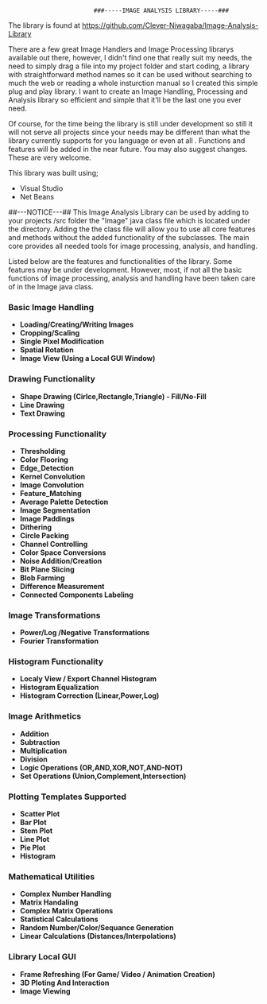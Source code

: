 							###-----IMAGE ANALYSIS LIBRARY-----###

The library is found at https://github.com/Clever-Niwagaba/Image-Analysis-Library

There are a few great Image Handlers and Image Processing librarys available out there, however, I didn't find one that really suit my needs, 
the need to simply drag a file into my project folder and start coding, a library with straightforward method names so it can be used without searching to much the web or reading a whole insturction manual so 
I created this simple plug and play library. I want to create an Image Handling, Processing and Analysis library so efficient and simple that it'll be the last one you ever need.

Of course, for the time being the library is still under development so still it will not serve all projects since your needs may be different than what the library 
currently supports for you language or even at all . Functions and features will be added in the near future. 
You may also suggest changes. These are very welcome.

This library was built using; 
* Visual Studio
* Net Beans

##---NOTICE---##
This Image Analysis Library can be used by adding to your projects /src folder  the "Image" java class file which is located under the directory.
Adding the the class file will allow you to use all core features and methods without
the added functionality of the subclasses.
The main core provides all needed tools for image processing, analysis, and handling.

Listed below are the features and functionalities of the library.
Some features may be under development. However, most, if not all the basic functions of image processing, analysis and handling have been taken care of in the Image java class.

### Basic Image Handling
  * __Loading/Creating/Writing Images__
  * __Cropping/Scaling__
  * __Single Pixel Modification__
  * __Spatial Rotation__
  * __Image View (Using a Local GUI Window)__

### Drawing Functionality 
  * __Shape Drawing (Cirlce,Rectangle,Triangle) - Fill/No-Fill__
  * __Line Drawing__
  * __Text Drawing__

### Processing Functionality 
  * __Thresholding__
  * __Color Flooring__
  * __Edge_Detection__
  * __Kernel Convolution__
  * __Image Convolution__
  * __Feature_Matching__
  * __Average Palette Detection__
  * __Image Segmentation__
  * __Image Paddings__
  * __Dithering__
  * __Circle Packing__
  * __Channel Controlling__
  * __Color Space Conversions__
  * __Noise Addition/Creation__
  * __Bit Plane Slicing__
  * __Blob Farming__
  * __Difference Measurement__
  * __Connected Components Labeling__

### Image Transformations
  * __Power/Log /Negative Transformations__
  * __Fourier Transformation__

### Histogram Functionality
  * __Localy View / Export Channel Histogram__
  * __Histogram Equalization__
  * __Histogram Correction (Linear,Power,Log)__

### Image Arithmetics
  * __Addition__
  * __Subtraction__
  * __Multiplication__
  * __Division__
  * __Logic Operations (OR,AND,XOR,NOT,AND-NOT)__
  * __Set Operations (Union,Complement,Intersection)__

### Plotting Templates Supported
  * __Scatter Plot__
  * __Bar Plot__
  * __Stem Plot__
  * __Line Plot__
  * __Pie Plot__
  * __Histogram__
  
### Mathematical Utilities 
  * __Complex Number Handling__
  * __Matrix Handaling__
  * __Complex Matrix Operations__
  * __Statistical Calculations__
  * __Random Number/Color/Sequance Generation__
  * __Linear Calculations (Distances/Interpolations)__

### Library Local GUI
  * __Frame Refreshing (For Game/ Video / Animation Creation)__
  * __3D Ploting And Interaction__
  * __Image Viewing__
     

